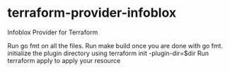 # terraform-provider-infoblox
Infoblox Provider for Terraform

Run go fmt on all the files.
Run make build once you are done with go fmt.
initialize the plugin directory using terraform init -plugin-dir=$dir
Run terraform apply to apply your resource
